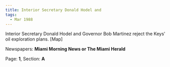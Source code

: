 ```yaml
---  
title: Interior Secretary Donald Hodel and  
tags:  
  - Mar 1988  
---  
```

  
Interior Secretary Donald Hodel and Governor Bob Martinez reject the Keys' oil exploration plans. [Map]  
  
Newspapers: **Miami Morning News or The Miami Herald**  
  
Page: **1**, Section: **A** 
